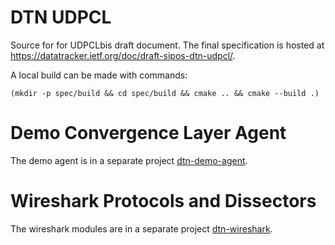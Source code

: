 # DTN UDPCL

Source for for UDPCLbis draft document.
The final specification is hosted at <https://datatracker.ietf.org/doc/draft-sipos-dtn-udpcl/>.

A local build can be made with commands:
```
(mkdir -p spec/build && cd spec/build && cmake .. && cmake --build .)
```

# Demo Convergence Layer Agent

The demo agent is in a separate project [dtn-demo-agent](https://github.com/BSipos-RKF/dtn-demo-agent).

# Wireshark Protocols and Dissectors

The wireshark modules are in a separate project [dtn-wireshark](https://github.com/BSipos-RKF/dtn-wireshark).
